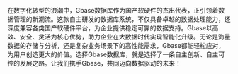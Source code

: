 在数字化转型的浪潮中，Gbase数据库作为国产软硬件的杰出代表，正引领着数据管理的新潮流。这款自主研发的数据库系统，不仅具备卓越的数据处理能力，还深度兼容各类国产软硬件平台，为企业提供稳定可靠的数据支持。Gbase以高效、安全、灵活为核心优势，助力企业在大数据时代实现智能化升级。无论是海量数据的存储与分析，还是复杂业务场景下的高性能需求，Gbase都能轻松应对，为用户创造更大的价值。选择Gbase数据库，就是选择了一条自主创新、自主可控的发展之路。让我们携手Gbase，共同迈向数据驱动的未来！